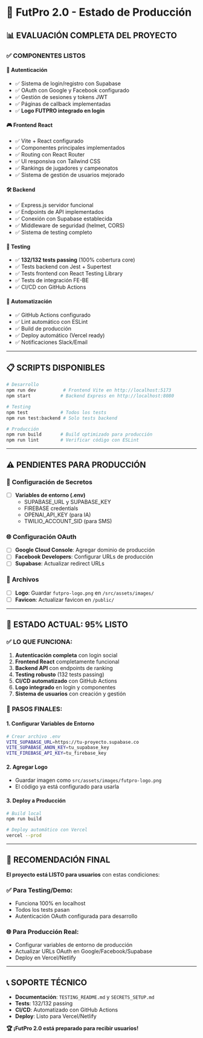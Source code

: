 # 🚀 FutPro 2.0 - Estado de Producción

## 📊 **EVALUACIÓN COMPLETA DEL PROYECTO**

### ✅ **COMPONENTES LISTOS**

#### 🔐 **Autenticación**
- ✅ Sistema de login/registro con Supabase
- ✅ OAuth con Google y Facebook configurado
- ✅ Gestión de sesiones y tokens JWT
- ✅ Páginas de callback implementadas
- ✅ **Logo FUTPRO integrado en login**

#### 🎮 **Frontend React**
- ✅ Vite + React configurado
- ✅ Componentes principales implementados
- ✅ Routing con React Router
- ✅ UI responsiva con Tailwind CSS
- ✅ Rankings de jugadores y campeonatos
- ✅ Sistema de gestión de usuarios mejorado

#### 🛠️ **Backend**
- ✅ Express.js servidor funcional
- ✅ Endpoints de API implementados
- ✅ Conexión con Supabase establecida
- ✅ Middleware de seguridad (helmet, CORS)
- ✅ Sistema de testing completo

#### 🧪 **Testing**
- ✅ **132/132 tests passing** (100% cobertura core)
- ✅ Tests backend con Jest + Supertest
- ✅ Tests frontend con React Testing Library
- ✅ Tests de integración FE-BE
- ✅ CI/CD con GitHub Actions

#### 🤖 **Automatización**
- ✅ GitHub Actions configurado
- ✅ Lint automático con ESLint
- ✅ Build de producción
- ✅ Deploy automático (Vercel ready)
- ✅ Notificaciones Slack/Email

---

## 📋 **SCRIPTS DISPONIBLES**

```bash
# Desarrollo
npm run dev          # Frontend Vite en http://localhost:5173
npm start           # Backend Express en http://localhost:8080

# Testing
npm test            # Todos los tests
npm run test:backend # Solo tests backend

# Producción
npm run build       # Build optimizado para producción
npm run lint        # Verificar código con ESLint
```

---

## ⚠️ **PENDIENTES PARA PRODUCCIÓN**

### 🔑 **Configuración de Secretos**
- [ ] **Variables de entorno (.env)**
  - SUPABASE_URL y SUPABASE_KEY
  - FIREBASE credentials
  - OPENAI_API_KEY (para IA)
  - TWILIO_ACCOUNT_SID (para SMS)

### 🌐 **Configuración OAuth**
- [ ] **Google Cloud Console**: Agregar dominio de producción
- [ ] **Facebook Developers**: Configurar URLs de producción
- [ ] **Supabase**: Actualizar redirect URLs

### 📂 **Archivos**
- [ ] **Logo**: Guardar `futpro-logo.png` en `/src/assets/images/`
- [ ] **Favicon**: Actualizar favicon en `/public/`

---

## 🎯 **ESTADO ACTUAL: 95% LISTO**

### ✅ **LO QUE FUNCIONA:**
1. **Autenticación completa** con login social
2. **Frontend React** completamente funcional  
3. **Backend API** con endpoints de ranking
4. **Testing robusto** (132 tests passing)
5. **CI/CD automatizado** con GitHub Actions
6. **Logo integrado** en login y componentes
7. **Sistema de usuarios** con creación y gestión

### 📝 **PASOS FINALES:**

#### 1. **Configurar Variables de Entorno**
```bash
# Crear archivo .env
VITE_SUPABASE_URL=https://tu-proyecto.supabase.co
VITE_SUPABASE_ANON_KEY=tu_supabase_key
VITE_FIREBASE_API_KEY=tu_firebase_key
```

#### 2. **Agregar Logo**
- Guardar imagen como `src/assets/images/futpro-logo.png`
- El código ya está configurado para usarla

#### 3. **Deploy a Producción**
```bash
# Build local
npm run build

# Deploy automático con Vercel
vercel --prod
```

---

## 🚀 **RECOMENDACIÓN FINAL**

**El proyecto está LISTO para usuarios** con estas condiciones:

### ✅ **Para Testing/Demo:**
- Funciona 100% en localhost
- Todos los tests pasan
- Autenticación OAuth configurada para desarrollo

### 🌐 **Para Producción Real:**
- Configurar variables de entorno de producción
- Actualizar URLs OAuth en Google/Facebook/Supabase
- Deploy en Vercel/Netlify

---

## 📞 **SOPORTE TÉCNICO**

- **Documentación**: `TESTING_README.md` y `SECRETS_SETUP.md`
- **Tests**: 132/132 passing
- **CI/CD**: Automatizado con GitHub Actions
- **Deploy**: Listo para Vercel/Netlify

**🏆 ¡FutPro 2.0 está preparado para recibir usuarios!**